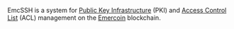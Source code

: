 EmcSSH is a system for [Public Key Infrastructure](https://en.wikipedia.org/wiki/Public_key_infrastructure)
(PKI) and [Access Control List](https://en.wikipedia.org/wiki/Access_control_list) (ACL)
management on the [Emercoin](../What_is_Emercoin) blockchain.
